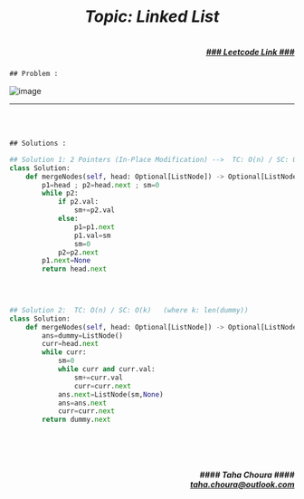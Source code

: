<h1 align="center";"><em> Topic: Linked List</em></h1>
<h5 align="right"> <br/><a align="right" width="80" href="https://leetcode.com/problems/merge-nodes-in-between-zeros/" target="_blank"><ins>### Leetcode Link ###</ins></a></h5>     
                                                                                                                                 
```diff
## Problem : 
```
                                                                                                                    
![image](https://user-images.githubusercontent.com/11164303/171147678-ab3cc318-455c-4d55-8887-441448e3c3de.png)




-------                    

<br/><br/>
 
```diff
## Solutions :
```                      
                         
```python
## Solution 1: 2 Pointers (In-Place Modification) -->  TC: O(n) / SC: O(1)
class Solution:
    def mergeNodes(self, head: Optional[ListNode]) -> Optional[ListNode]:
        p1=head ; p2=head.next ; sm=0
        while p2:
            if p2.val:
                sm+=p2.val
            else:
                p1=p1.next
                p1.val=sm
                sm=0
            p2=p2.next
        p1.next=None
        return head.next

                                                                                                                           

                                                                                                                           
## Solution 2:  TC: O(n) / SC: O(k)   (where k: len(dummy))
class Solution:
    def mergeNodes(self, head: Optional[ListNode]) -> Optional[ListNode]:
        ans=dummy=ListNode()
        curr=head.next
        while curr:
            sm=0
            while curr and curr.val:
                sm+=curr.val
                curr=curr.next
            ans.next=ListNode(sm,None)
            ans=ans.next
            curr=curr.next
        return dummy.next
        
        
```
<br/>            
<h5 align="right" margin-right:12px>#### Taha Choura ####<br/><a align="right" width="70" href="#">taha.choura@outlook.com</a></h5> 

